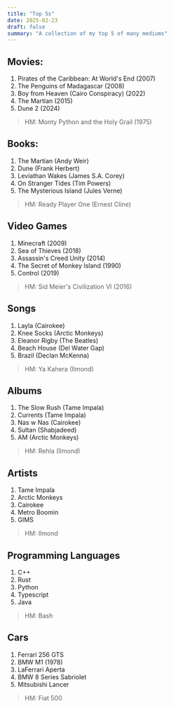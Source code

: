 ```yaml
---
title: "Top 5s"
date: 2025-02-23
draft: false
summary: "A collection of my top 5 of many mediums"
---
```

## Movies:
1. Pirates of the Caribbean: At World's End (2007)
2. The Penguins of Madagascar (2008)
3. Boy from Heaven (Cairo Conspiracy) (2022)
4. The Martian (2015)
5. Dune 2 (2024)
> HM: Monty Python and the Holy Grail (1975)

## Books:
1. The Martian (Andy Weir)
2. Dune (Frank Herbert)
3. Leviathan Wakes (James S.A. Corey)
4. On Stranger Tides (Tim Powers)
5. The Mysterious Island (Jules Verne)
> HM: Ready Player One (Ernest Cline)

## Video Games
1. Minecraft (2009)
2. Sea of Thieves (2018)
3. Assassin's Creed Unity (2014)
4. The Secret of Monkey Island (1990)
5. Control (2019)
> HM: Sid Meier's Civilization VI (2016)

## Songs
1. Layla (Cairokee)
2. Knee Socks (Arctic Monkeys)
3. Eleanor Rigby (The Beatles)
4. Beach House (Del Water Gap)
5. Brazil (Declan McKenna)
> HM: Ya Kahera (Ilmond)

## Albums
1. The Slow Rush (Tame Impala)
2. Currents (Tame Impala)
3. Nas w Nas (Cairokee)
4. Sultan (Shabjadeed)
5. AM (Arctic Monkeys)
> HM: Rehla (Ilmond)

## Artists
1. Tame Impala
2. Arctic Monkeys
3. Cairokee
4. Metro Boomin
5. GIMS
> HM: Ilmond

## Programming Languages
1. C++
2. Rust
3. Python
4. Typescript
5. Java
> HM: Bash

## Cars
1. Ferrari 256 GTS
2. BMW M1 (1978)
3. LaFerrari Aperta
4. BMW 8 Series Sabriolet
5. Mitsubishi Lancer
> HM: Fiat 500
